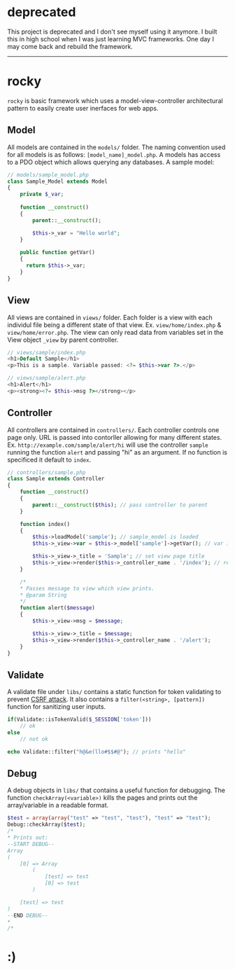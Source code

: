 # deprecated

This project is deprecated and I don't see myself using it anymore.  I built this in high school when I was just learning MVC frameworks.  One day I may come back and rebuild the framework.

---

# rocky
`rocky` is basic framework which uses a model-view-controller architectural pattern to easily create user inerfaces for web apps.

## Model
All models are contained in the `models/` folder.  The naming convention used for all models is as follows: `[model_name]_model.php`.  A models has access to a PDO object which allows querying any databases.
A sample model:
```php
// models/sample_model.php
class Sample_Model extends Model
{
	private $_var;
	
	function __construct()
	{
		parent::__construct();

		$this->_var = "Hello world";
	}
	
	public function getVar()
	{
	  return $this->_var;
	}
}
```

## View
All views are contained in `views/` folder.  Each folder is a view with each individul file being a different state of that view. Ex. `view/home/index.php` & `view/home/error.php`. The view can only read data from variables set in the View object `_view` by parent controller.

```php
// views/sample/index.php
<h1>Default Sample</h1>
<p>This is a sample. Variable passed: <?= $this->var ?>.</p>

// views/sample/alert.php
<h1>Alert</h1>
<p><strong><?= $this->msg ?></strong></p>
```

## Controller
All controllers are contained in `controllers/`.  Each controller controls one page only.  URL is passed into contorller allowing for many different states.  Ex. `http://example.com/sample/alert/hi` will use the controller `sample` running the function `alert` and passing "hi" as an argument. If no function is specificed it default to `index`.

```php
// controllers/sample.php
class Sample extends Controller
{
	function __construct()
	{
		parent::__construct($this); // pass controller to parent
	}

	function index()
	{
		$this->loadModel('sample'); // sample_model is loaded
		$this->_view->var = $this->_model['sample']->getVar(); // var is passed into view

		$this->_view->_title = 'Sample'; // set view page title
		$this->_view->render($this->_controller_name . '/index'); // render current controllers default view
	}

	/*
	* Passes message to view which view prints.
	* @param String
	*/
	function alert($message)
	{
		$this->_view->msg = $message;

		$this->_view->_title = $message;	
		$this->_view->render($this->_controller_name . '/alert');
	}
}
```

## Validate
A validate file under `libs/` contains a static function for token validating to prevent [CSRF attack](http://en.wikipedia.org/wiki/Cross-site_request_forgery).  It also contains a `filter(<string>, [pattern])` function for sanitizing user inputs.

```php
if(Validate::isTokenValid($_SESSION['token']))
	// ok
else
	// not ok
```
```php
echo Validate::filter("h@&e(llo#$$#@"); // prints "hello"
```

## Debug
A debug objects in `libs/` that contains a useful function for debugging.  The function `checkArray(<variable>)` kills the pages and prints out the array/variable in a readable format.

```php
$test = array(array("test" => "test", "test"), "test" => "test");
Debug::checkArray($test);
/*
* Prints out:
--START DEBUG--
Array
(
    [0] => Array
        (
            [test] => test
            [0] => test
        )

    [test] => test
)
--END DEBUG--
* 
/*
```

# :)
